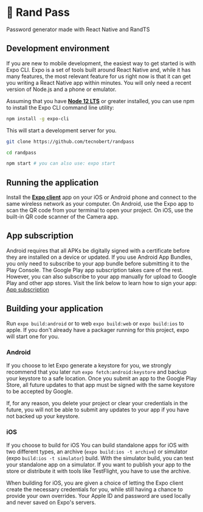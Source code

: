 # 🔐 Rand Pass

Password generator made with React Native and RandTS

## Development environment

If you are new to mobile development, the easiest way to get started is with Expo CLI. Expo is a set of tools built around React Native and, while it has many features, the most relevant feature for us right now is that it can get you writing a React Native app within minutes. You will only need a recent version of Node.js and a phone or emulator.

Assuming that you have [**Node 12 LTS**](https://nodejs.org/en/download/) or greater installed, you can use npm to install the Expo CLI command line utility:

```sh
npm install -g expo-cli
```

This will start a development server for you.

```sh
git clone https://github.com/tecnobert/randpass

cd randpass

npm start # you can also use: expo start
```

## Running the application

Install the [**Expo client**](https://expo.io/) app on your iOS or Android phone and connect to the same wireless network as your computer. On Android, use the Expo app to scan the QR code from your terminal to open your project. On iOS, use the built-in QR code scanner of the Camera app.

## App subscription

Android requires that all APKs be digitally signed with a certificate before they are installed on a device or updated. If you use Android App Bundles, you only need to subscribe to your app bundle before submitting it to the Play Console. The Google Play app subscription takes care of the rest. However, you can also subscribe to your app manually for upload to Google Play and other app stores. Visit the link below to learn how to sign your app:
[App subscription](https://developer.android.com/studio/publish/app-signing)

## Building your application

Run `expo build:android` or to web `expo build:web` or `expo build:ios` to apple. If you don't already have a packager running for this project, expo will start one for you.

### Android

If you choose to let Expo generate a keystore for you, we strongly recommend that you later run `expo fetch:android:keystore` and backup your keystore to a safe location. Once you submit an app to the Google Play Store, all future updates to that app must be signed with the same keystore to be accepted by Google.

If, for any reason, you delete your project or clear your credentials in the future, you will not be able to submit any updates to your app if you have not backed up your keystore.

### iOS

If you choose to build for iOS
You can build standalone apps for iOS with two different types, an archive (`expo build:ios -t archive`) or simulator (expo `build:ios -t simulator`) build. With the simulator build, you can test your standalone app on a simulator. If you want to publish your app to the store or distribute it with tools like TestFlight, you have to use the archive.

When building for iOS, you are given a choice of letting the Expo client create the necessary credentials for you, while still having a chance to provide your own overrides. Your Apple ID and password are used locally and never saved on Expo's servers.
